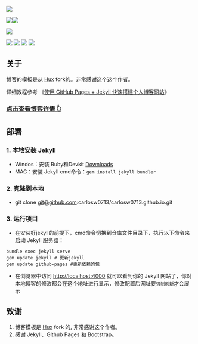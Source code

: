 ![](https://cdn.nlark.com/yuque/0/2023/png/38423761/1690790198839-3d270bb1-2e92-437d-a435-909b42635b12.png)

![](https://img.shields.io/badge/HTML-red)![](https://img.shields.io/badge/jekyll-green)

![](https://img.shields.io/badge/Ruby-3.2.21-block)

![](https://img.shields.io/github/issues/carlosw0713/carlosw0713.github.io.svg?style=flat)  ![](https://img.shields.io/badge/license-MIT-blue.svg?style=flat)  ![](https://img.shields.io/github/stars/carlosw0713/carlosw0713.github.io.svg?style=social&label=Star)  ![](https://img.shields.io/github/forks/carlosw0713/carlosw0713.github.io.svg?style=social&label=Fork)

## 关于

博客的模板是从 [Hux](https://github.com/Huxpro/huxpro.github.io) fork的。非常感谢这个这个作者。

详细教程参考 《[使用 GitHub Pages + Jekyll 快速搭建个人博客网站](https://carlosw0713.github.io/使用-GitHub-Pages-+-Jekyll-快速搭建个人博客网站/)》

### [点击查看博客详情 👆](https://carlosw0713.github.io/)

## 部署

### 1. 本地安装 Jekyll

- Windos：安装 Ruby和Devkit [Downloads](https://rubyinstaller.org/downloads/)
- MAC：安装 Jekyll cmd命令：`gem install jekyll bundler`

### 2. 克隆到本地

- git clone git@github.com:carlosw0713/carlosw0713.github.io.git

### 3. 运行项目

- 在安装好jekyll的前提下，cmd命令切换到仓库文件目录下，执行以下命令来启动 Jekyll 服务器：

```
bundle exec jekyll serve
gem update jekyll # 更新jekyll
gem update github-pages #更新依赖的包
```

- 在浏览器中访问 [http://localhost:4000](http://localhost:4000/) 就可以看到你的 Jekyll 网站了，你对本地博客的修改都会在这个地址进行显示，修改配置后网址要`强制刷新`才会展示

## 致谢

1. 博客模板是 [Hux](https://github.com/Huxpro/huxpro.github.io) fork 的, 非常感谢这个作者。
2. 感谢 Jekyll、Github Pages 和 Bootstrap。
